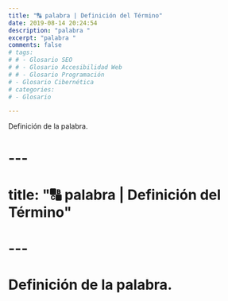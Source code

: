 ```yaml
---
title: "🔠 palabra | Definición del Término"
date: 2019-08-14 20:24:54
description: "palabra "
excerpt: "palabra "
comments: false
# tags:
# # - Glosario SEO
# # - Glosario Accesibilidad Web
# # - Glosario Programación
# - Glosario Cibernética
# categories:
# - Glosario

---
```


Definición de la palabra.

# ---
# title: "🔠 palabra | Definición del Término"
# 
# ---
# 
# Definición de la palabra.